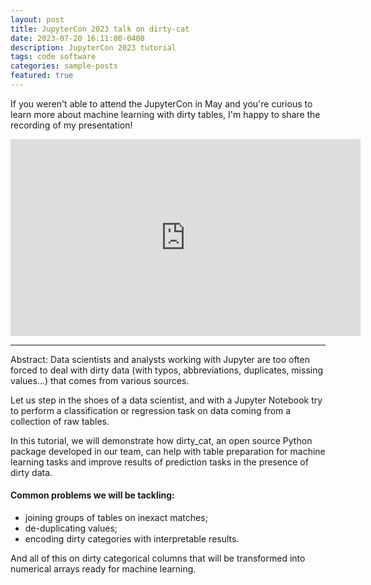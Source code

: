 ```yaml
---
layout: post
title: JupyterCon 2023 talk on dirty-cat
date: 2023-07-20 16:11:00-0400
description: JupyterCon 2023 tutorial
tags: code software
categories: sample-posts
featured: true
---
```


If you weren't able to attend the JupyterCon in May and you're curious to learn more about machine learning with dirty tables, I'm happy to share the recording of my presentation!

<iframe width="560" height="315" src="https://www.youtube.com/embed/lvDN0wgTpeI" title="YouTube video player" frameborder="0" allow="accelerometer; autoplay; clipboard-write; encrypted-media; gyroscope; picture-in-picture; web-share" allowfullscreen></iframe>

***

Abstract:
Data scientists and analysts working with Jupyter are too often forced to deal with dirty data (with typos, abbreviations, duplicates, missing values...) that comes from various sources.

Let us step in the shoes of a data scientist, and with a Jupyter Notebook try to perform a classification or regression task on data coming from a collection of raw tables.

In this tutorial, we will demonstrate how dirty_cat, an open source Python package developed in our team, can help with table preparation for machine learning tasks and improve results of prediction tasks in the presence of dirty data.

#### Common problems we will be tackling:
<ul>
    <li>joining groups of tables on inexact matches;</li>
    <li>de-duplicating values;</li>
    <li>encoding dirty categories with interpretable results.</li>
</ul>

And all of this on dirty categorical columns that will be transformed into numerical arrays ready for machine learning.
